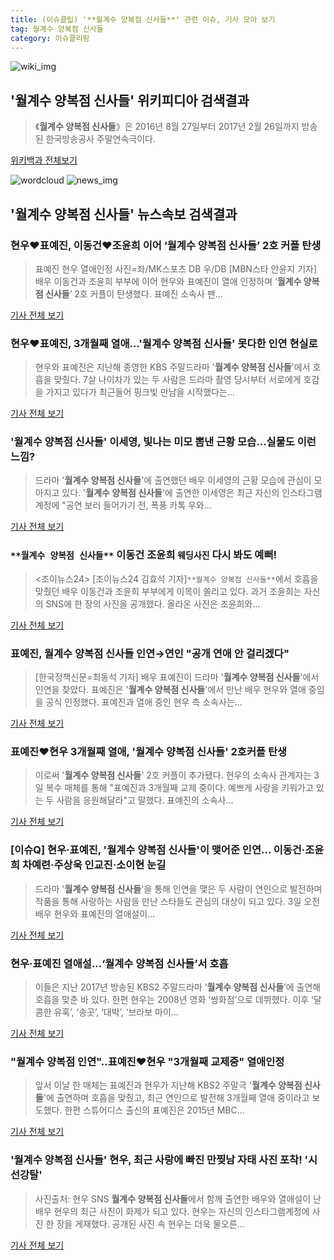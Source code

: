```yaml
---
title: (이슈클립) '**월계수 양복점 신사들**' 관련 이슈, 기사 모아 보기
tag: 월계수 양복점 신사들
category: 이슈클리핑
---
```

![wiki_img](https://user-images.githubusercontent.com/42597476/44503234-41136a80-a6d0-11e8-9071-6fc6418eafe4.png)
## **'**월계수 양복점 신사들**'** 위키피디아 검색결과
>《**월계수 양복점 신사들**》은 2016년 8월 27일부터 2017년 2월 26일까지 방송된 한국방송공사 주말연속극이다.

<a href="https://ko.wikipedia.org/wiki/월계수 양복점 신사들" target="_blank">위키백과 전체보기</a>

![wordcloud](https://s3.ap-northeast-2.amazonaws.com/lyrics101-wordcloud/2018-09-03-1535947913.png)
![news_img](https://user-images.githubusercontent.com/42597476/44507050-1206f400-a6e4-11e8-8d98-7ffbfebb353f.png)
## **'**월계수 양복점 신사들**'** 뉴스속보 검색결과
### 현우♥표예진, 이동건♥조윤희 이어 ‘**월계수 양복점 신사들**’ 2호 커플 탄생

>표예진 현우 열애인정 사진=좌/MK스포츠 DB 우/DB [MBN스타 안윤지 기자] 배우 이동건과 조윤희 부부에 이어 현우와 표예진이 열애 인정하며 ‘**월계수 양복점 신사들**’ 2호 커플이 탄생했다. 표예진 소속사 팬...

<a href="http://star.mbn.co.kr/view.php?year=2018&no=553865&refer=portal" target="_blank">기사 전체 보기</a>

### 현우♥표예진, 3개월째 열애…'**월계수 양복점 신사들**' 못다한 인연 현실로

>현우와 표예진은 지난해 종영한 KBS 주말드라마 '**월계수 양복점 신사들**'에서 호흡을 맞췄다. 7살 나이차가 있는 두 사람은 드라마 촬영 당시부터 서로에게 호감을 가지고 있다가 최근들어 핑크빛 만남을 시작했다는...

<a href="http://news.wowtv.co.kr/NewsCenter/News/Read?articleId=A201809030188&t=NN" target="_blank">기사 전체 보기</a>

### '**월계수 양복점 신사들**' 이세영, 빛나는 미모 뽐낸 근황 모습...실물도 이런 느낌?

>드라마 '**월계수 양복점 신사들**'에 출연했던 배우 이세영의 근황 모습에 관심이 모아지고 있다. '**월계수 양복점 신사들**'에 출연한 이세영은 최근 자신의 인스타그램 계정에 "공연 보러 들어가기 전, 폭풍 카톡 우와...

<a href="http://daily.hankooki.com/lpage/entv/201809/dh20180903114613139020.htm" target="_blank">기사 전체 보기</a>

### `**월계수 양복점 신사들**` 이동건 조윤희 `웨딩사진` 다시 봐도 예뻐!

><조이뉴스24> [조이뉴스24 김효석 기자]`**월계수 양복점 신사들**`에서 호흡을 맞췄던 배우 이동건과 조윤희 부부에게 이목이 쏠리고 있다. 과거 조윤희는 자신의 SNS에 한 장의 사진을 공개했다. 올라온 사진은 조윤희와...

<a href="http://joynews.inews24.com/php/news_view.php?g_menu=700100&g_serial=1122667&rrf=nv" target="_blank">기사 전체 보기</a>

### 표예진, **월계수 양복점 신사들** 인연→연인 "공개 연애 안 걸리겠다"

>[한국정책신문=최동석 기자] 배우 표예진이 드라마 '**월계수 양복점 신사들**'에서 인연을 찾았다. 표예진은 '**월계수 양복점 신사들**'에서 만난 배우 현우와 열애 중임을 공식 인정했다. 표예진과 열애 중인 현우 측 소속사는...

<a href="http://www.kpinews.co.kr/news/articleView.html?idxno=80441" target="_blank">기사 전체 보기</a>

### 표예진♥현우 3개월째 열애, '**월계수 양복점 신사들**' 2호커플 탄생

>이로써 '**월계수 양복점 신사들**' 2호 커플이 추가됐다. 현우의 소속사 관계자는 3일 복수 매체를 통해 "표예진과 3개월째 교제 중이다. 예쁘게 사랑을 키워가고 있는 두 사람을 응원해달라"고 말했다. 표예진의 소속사...

<a href="http://news.imaeil.com/Entertainments/2018090310181881646" target="_blank">기사 전체 보기</a>

### [이슈Q] 현우·표예진, '**월계수 양복점 신사들**'이 맺어준 인연… 이동건·조윤희 차예련·주상욱 인교진·소이현 눈길

>드라마 '**월계수 양복점 신사들**'을 통해 인연을 맺은 두 사람이 연인으로 발전하며 작품을 통해 사랑하는 사람을 만난 스타들도 관심의 대상이 되고 있다. 3일 오전 배우 현우와 표예진의 열애설이...

<a href="http://www.sportsq.co.kr/news/articleView.html?idxno=301209" target="_blank">기사 전체 보기</a>

### 현우·표예진 열애설…‘**월계수 양복점 신사들**’서 호흡

>이들은 지난 2017년 방송된 KBS2 주말드라마 ‘**월계수 양복점 신사들**’에 출연해 호흡을 맞춘 바 있다. 한편 현우는 2008년 영화 ‘쌍화점’으로 데뷔했다. 이후 ‘달콤한 유혹’, ‘송곳’, ‘대박’, ‘브라보 마이...

<a href="http://news.heraldcorp.com/view.php?ud=20180903000134" target="_blank">기사 전체 보기</a>

### "월계수 양복점 인연"..표예진♥현우 "3개월째 교제중" 열애인정

>앞서 이날 한 매체는 표예진과 현우가 지난해 KBS2 주말극 '**월계수 양복점 신사들**'에 출연하며 호흡을 맞췄고, 최근 연인으로 발전해 3개월째 열애 중이라고 보도했다. 한편 스튜어디스 출신의 표예진은 2015년 MBC...

<a href="http://news.hankyung.com/article/201809033642I" target="_blank">기사 전체 보기</a>

### '**월계수 양복점 신사들**' 현우, 최근 사랑에 빠진 만찢남 자태 사진 포착! '시선강탈'

>사진출처: 현우 SNS **월계수 양복점 신사들**에서 함께 출연한 배우와 열애설이 난 배우 현우의 최근 사진이 화제가 되고 있다. 현우는 자신의 인스타그램계정에 사진 한 장을 게재했다. 공개된 사진 속 현우는 더욱 물오른...

<a href="http://www.wikileaks-kr.org/news/articleView.html?idxno=33732" target="_blank">기사 전체 보기</a>


